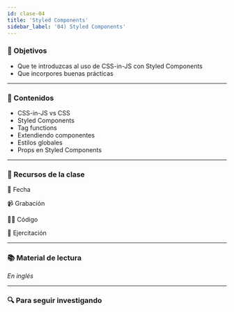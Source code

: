 ```yaml
---
id: clase-04
title: 'Styled Components'
sidebar_label: '04) Styled Components'
---
```


### 🏁 Objetivos

- Que te introduzcas al uso de CSS-in-JS con Styled Components
- Que incorpores buenas prácticas

---

### 📝 Contenidos

- CSS-in-JS vs CSS
- Styled Components
- Tag functions
- Extendiendo componentes
- Estilos globales
- Props en Styled Components

---

### 🚀 Recursos de la clase

📆 Fecha

📹 Grabación

👩‍💻 Código

💪 Ejercitación

---

### 📚 Material de lectura

_En inglés_

---

### 🔍 Para seguir investigando
